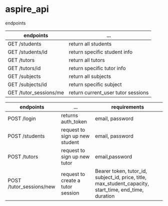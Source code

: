# aspire_api

endpoints

| endpoints  | ... |
| ------------- | ------------- |
| GET /students | return all students | 
| GET /students/id | return specific student info |
| GET /tutors | return all tutors |
| GET /tutors/id | return specific tutor info |
| GET /subjects | return all subjects |
| GET /subjects/id | return specific subject |
| GET /tutor_sessions/me | return current_user tutor sessions |

| endpoints  | ... | requirements |
| ------------- | ------------- | ------------- |
| POST /login | returns auth_token | email, password |
| POST /students | request to sign up new student | email, password |
| POST /tutors | request to sign up new tutor | email,password |
| POST /tutor_sessions/new | request to create a tutor session | Bearer token, tutor_id, subject_id, price, title, max_student_capacity, start_time, end_time, duration | 
